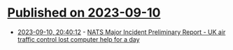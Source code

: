 # [Published on 2023-09-10](index.md)

* [2023-09-10, 20:40:12](https://lobste.rs/s/g2khpx/nats_major_incident_preliminary_report) - [NATS Major Incident Preliminary Report - UK air traffic control lost computer help for a day](https://publicapps.caa.co.uk/docs/33/NERL%20Major%20Incident%20Investigation%20Preliminary%20Report.pdf)
